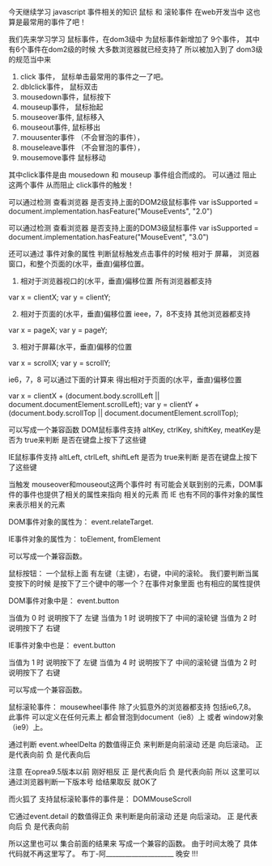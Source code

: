  今天继续学习 javascript 事件相关的知识 
 鼠标 和 滚轮事件 在web开发当中 这也算是最常用的事件了吧！

 我们先来学习学习 鼠标事件，在dom3级中 为鼠标事件新增加了 9个事件，
 其中有6个事件在dom2级的时候 大多数浏览器就已经支持了 所以被加入到了 dom3级的规范当中来 

 1. click   事件， 鼠标单击最常用的事件之一了吧。
 2. dblclick事件， 鼠标双击
 3. mousedown事件，鼠标按下
 4. mouseup事件，  鼠标抬起
 5. mouseover事件, 鼠标移入
 6. mouseout事件,     鼠标移出
 7. mouusenter事件 （不会冒泡的事件），
 8. mouseleave事件 （不会冒泡的事件），
 9. mousemove事件     鼠标移动

 其中click事件是由   mousedown 和 mouseup 事件组合而成的。
 可以通过 阻止这两个事件 从而阻止 click事件的触发！

 可以通过检测 查看浏览器 是否支持上面的DOM2级鼠标事件
 var isSupported = document.implementation.hasFeature("MouseEvents", "2.0")

 可以通过检测 查看浏览器 是否支持上面的DOM3级鼠标事件
 var isSupported = document.implementation.hasFeature("MouseEvent", "3.0")

 还可以通过 事件对象的属性 判断鼠标触发点击事件的时候 相对于 屏幕， 浏览器窗口，和整个页面的(水平，垂直)偏移位置。

 1. 相对于浏览器视口的(水平，垂直)偏移位置 所有浏览器都支持

 var x = clientX;
 var y = clientY;

 2. 相对于页面的(水平，垂直)偏移位置 ieee，7，8不支持 其他浏览器都支持

 var x = pageX;
 var y = pageY;

 3. 相对于屏幕(水平，垂直)偏移的位置

 var x = scrollX;
 var y = scrollY;

 ie6，7，8 可以通过下面的计算来 得出相对于页面的(水平，垂直)偏移位置

 var x = clientX + (document.body.scrollLeft || document.documentElement.scrollLeft);
 var y = clientY + (document.body.scrollTop || document.documentElement.scrollTop);

 可以写成一个兼容函数
 DOM鼠标事件支持 
 altKey, ctrlKey, shiftKey, meatKey是否为 true来判断 是否在键盘上按下了这些键

 IE鼠标事件支持
 altLeft, ctrlLeft, shiftLeft 是否为 true来判断 是否在键盘上按下了这些键

 当触发 mouseover和mouseout这两个事件时 有可能会关联到别的元素，DOM事件的事件也提供了相关的属性来指向 相关的元素
 而 IE 也有不同的事件对象的属性来表示相关的元素

 DOM事件对象的属性为：
 event.relateTarget.

 IE事件对象的属性为：
 toElement, fromElement

 可以写成一个兼容函数。

鼠标按钮：
一个鼠标上面 有左键（主键），右键，中间的滚轮。
我们要判断当属变按下的时候 是按下了三个键中的哪一个？在事件对象里面 也有相应的属性提供 

DOM事件对象中是：
event.button

当值为 0 时 说明按下了 左键
当值为 1 时 说明按下了 中间的滚轮键
当值为 2 时 说明按下了 右键

IE事件对象中也是：
event.button

当值为 1 时 说明按下了 左键
当值为 4 时 说明按下了 中间的滚轮键
当值为 2 时 说明按下了 右键

可以写成一个兼容函数。

鼠标滚轮事件：
mousewheel事件 除了火狐意外的浏览器都支持 包括ie6,7,8。
此事件 可以定义在任何元素上 都会冒泡到document（ie8）上 或者 window对象（ie9）上。

通过判断 event.wheelDelta 的数值得正负 来判断是向前滚动 还是 向后滚动。
正 是代表向前
负 是代表向后

注意 在oprea9.5版本以前 刚好相反
正 是代表向后
负 是代表向前 
所以 这里可以通过浏览器判断一下版本号 给结果取反 就OK了

而火狐了 
支持鼠标滚轮事件的事件是：
DOMMouseScroll

它通过event.detail 的数值得正负 来判断是向前滚动 还是 向后滚动。
正 是代表向后
负 是代表向前 

所以这里也可以 集合前面的结果来 写成一个兼容的函数。
由于时间太晚了 具体代码就不再这里写了。
布丁-阿_____________________ 晚安 !!!